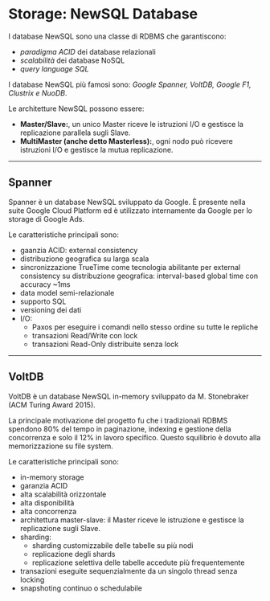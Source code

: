# Storage: NewSQL Database
I database NewSQL sono una classe di RDBMS che garantiscono:
* *paradigma ACID* dei database relazionali
* *scalabilità* dei database NoSQL
* *query language SQL*

I database NewSQL più famosi sono: *Google Spanner, VoltDB, Google F1, Clustrix e NuoDB*.

Le architetture NewSQL possono essere:
* **Master/Slave:**, un unico Master riceve le istruzioni I/O e gestisce la replicazione parallela sugli Slave.
* **MultiMaster (anche detto Masterless):**, ogni nodo può ricevere istruzioni I/O e gestisce la mutua replicazione.

---

## Spanner
Spanner è un database NewSQL sviluppato da Google.
È presente nella suite Google Cloud Platform ed è utilizzato internamente da Google per lo storage di Google Ads.

Le caratteristiche principali sono:
* gaanzia ACID: external consistency
* distribuzione geografica su larga scala
* sincronizzazione TrueTime come tecnologia abilitante per external consistency su distribuzione geografica: interval-based global time con accuracy ~1ms
* data model semi-relazionale
* supporto SQL
* versioning dei dati
* I/O:
  * Paxos per eseguire i comandi nello stesso ordine su tutte le repliche
  * transazioni Read/Write con lock
  * transazioni Read-Only distribuite senza lock

---

## VoltDB
VoltDB è un database NewSQL in-memory sviluppato da M. Stonebraker (ACM Turing Award 2015).

La principale motivazione del progetto fu che i tradizionali RDBMS spendono 80% del tempo in paginazione, indexing e gestione della concorrenza e solo il 12% in lavoro specifico.
Questo squilibrio è dovuto alla memorizzazione su file system.

Le caratteristiche principali sono:
* in-memory storage
* garanzia ACID
* alta scalabilità orizzontale
* alta disponibilità
* alta concorrenza
* architettura master-slave: il Master riceve le istruzione e gestisce la replicazione sugli Slave.
* sharding:
  * sharding customizzabile delle tabelle su più nodi
  * replicazione degli shards
  * replicazione selettiva delle tabelle accedute più frequentemente
* transazioni eseguite sequenzialmente da un singolo thread senza locking
* snapshoting continuo o schedulabile
